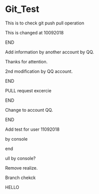 # Git_Test
This is to check git push pull operation

This is changed at 10092018

END

Add information by another account by QQ.

Thanks for attention.

2nd modification by QQ account.

END



PULL request excercie


END


Change to account QQ.

END

Add test for user 11092018


by console

end

ull by console?

Remove realize.



Branch chekck



HELLO
